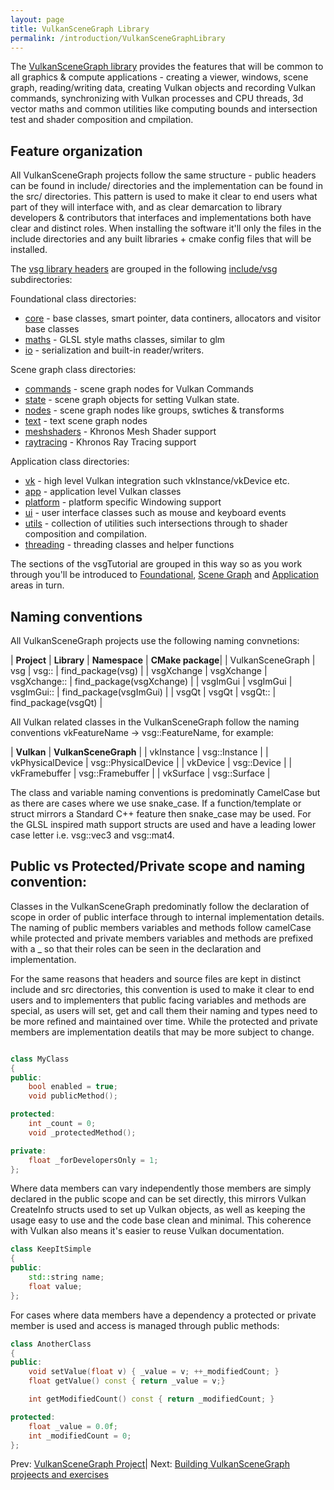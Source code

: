 ```yaml
---
layout: page
title: VulkanSceneGraph Library
permalink: /introduction/VulkanSceneGraphLibrary
---
```


The [VulkanSceneGraph library](https://github.com/vsg-dev/VulkanSceneGraph/) provides the features that will be common to all graphics & compute applications - creating a viewer, windows, scene graph, reading/writing data, creating Vulkan objects and recording Vulkan commands, synchronizing with Vulkan processes and CPU threads, 3d vector maths and common utilities like computing bounds and intersection test and shader composition and cmpilation. 

## Feature organization

All VulkanSceneGraph projects follow the same structure - public headers can be found in include/ directories and the implementation can be found in the src/ directories. This pattern is used to make it clear to end users what part of they will interface with, and as clear demarcation to library developers & contributors that interfaces and implementations both have clear and distinct roles. When installing the software it'll only the files in the include directories and any built libraries + cmake config files that will be installed.

The [vsg library headers](https://github.com/vsg-dev/VulkanSceneGraph/tree/master/include/vsg) are grouped in the following [include/vsg](https://github.com/vsg-dev/VulkanSceneGraph/tree/master/include/vsg/) subdirectories:

Foundational class directories:
* [core](https://github.com/vsg-dev/VulkanSceneGraph/tree/master/include/vsg/core) - base classes, smart pointer, data continers, allocators and visitor base classes
* [maths](https://github.com/vsg-dev/VulkanSceneGraph/tree/master/include/vsg/maths) - GLSL style maths classes, similar to glm
* [io](https://github.com/vsg-dev/VulkanSceneGraph/tree/master/include/vsg/io) - serialization and built-in reader/writers.

Scene graph class directories:
* [commands](https://github.com/vsg-dev/VulkanSceneGraph/tree/master/include/vsg/commands) - scene graph nodes for Vulkan Commands
* [state](https://github.com/vsg-dev/VulkanSceneGraph/tree/master/include/vsg/state) - scene graph objects for setting Vulkan state.
* [nodes](https://github.com/vsg-dev/VulkanSceneGraph/tree/master/include/vsg/) - scene graph nodes like groups, swtiches & transforms
* [text](https://github.com/vsg-dev/VulkanSceneGraph/tree/master/include/vsg/text) - text scene graph nodes
* [meshshaders](https://github.com/vsg-dev/VulkanSceneGraph/tree/master/include/vsg/meshshaders) - Khronos Mesh Shader support
* [raytracing](https://github.com/vsg-dev/VulkanSceneGraph/tree/master/include/vsg/raytracing) - Khronos Ray Tracing support

Application class directories:
* [vk](https://github.com/vsg-dev/VulkanSceneGraph/tree/master/include/vsg/vk) - high level Vulkan integration such vkInstance/vkDevice etc.
* [app](https://github.com/vsg-dev/VulkanSceneGraph/tree/master/include/vsg/app) - application level Vulkan classes
* [platform](https://github.com/vsg-dev/VulkanSceneGraph/tree/master/include/vsg/platform) - platform specific Windowing support
* [ui](https://github.com/vsg-dev/VulkanSceneGraph/tree/master/include/vsg/ui) - user interface classes such as mouse and keyboard events
* [utils](https://github.com/vsg-dev/VulkanSceneGraph/tree/master/include/vsg/utils) - collection of utilities such intersections through to shader composition and compilation.
* [threading](https://github.com/vsg-dev/VulkanSceneGraph/tree/master/include/vsg/threading) - threading classes and helper functions

The sections of the vsgTutorial are grouped in this way so as you work through you'll be introduced to [Foundational](../foundations.md), [Scene Graph](../scenegraph.md) and [Application](../application.md) areas in turn.

## Naming conventions

All VulkanSceneGraph projects use the following naming convnetions:

| **Project** | **Library** | **Namespace** | **CMake package**|
| VulkanSceneGraph | vsg | vsg:: | find_package(vsg) |
| vsgXchange | vsgXchange | vsgXchange:: | find_package(vsgXchange) |
| vsgImGui | vsgImGui | vsgImGui:: | find_package(vsgImGui) |
| vsgQt | vsgQt | vsgQt:: | find_package(vsgQt) |

All Vulkan related classes in the VulkanSceneGraph follow the naming conventions vkFeatureName -> vsg::FeatureName, for example:

| **Vulkan** | **VulkanSceneGraph** |
| vkInstance | vsg::Instance |
| vkPhysicalDevice | vsg::PhysicalDevice | 
| vkDevice | vsg::Device |
| vkFramebuffer | vsg::Framebuffer |
| vkSurface | vsg::Surface |

The class and variable naming conventions is predominatly CamelCase but as there are cases where we use snake_case. If a function/template or struct mirrors a Standard C++ feature then snake_case may be used.  For the GLSL inspired math support structs are used and have a leading lower case letter i.e. vsg::vec3 and vsg::mat4.

## Public vs Protected/Private scope and naming convention:

Classes in the VulkanSceneGraph predominatly follow the declaration of scope in order of public interface through to internal implementation details. The naming of public members variables and methods follow camelCase while protected and private members variables and methods are prefixed with a _ so that their roles can be seen in the declaration and implementation.  

For the same reasons that headers and source files are kept in distinct include and src directories, this convention is used to make it clear to end users and to implementers that public facing variables and methods are special, as users will set, get and call them their naming and types need to be more refined and maintained over time. While the protected and private members are implementation deatils that may be more subject to change.

~~~ C++

class MyClass
{
public:
    bool enabled = true;
    void publicMethod();

protected:
    int _count = 0;
    void _protectedMethod();

private:
    float _forDevelopersOnly = 1;
};
~~~

Where data members can vary independently those members are simply declared in the public scope and can be set directly, this mirrors Vulkan CreateInfo structs used to set up Vulkan objects, as well as keeping the usage easy to use and the code base clean and minimal.  This coherence with Vulkan also means it's easier to reuse Vulkan documentation.

~~~ C++
class KeepItSimple
{
public:
    std::string name;
    float value;
};
~~~

For cases where data members have a dependency a protected or private member is used and access is managed through public methods:

~~~ C++
class AnotherClass
{
public:
    void setValue(float v) { _value = v; ++_modifiedCount; }
    float getValue() const { return _value = v;}

    int getModifiedCount() const { return _modifiedCount; }

protected:
    float _value = 0.0f;
    int _modifiedCount = 0;
};
~~~

 Prev: [VulkanSceneGraph Project](VulkanSceneGraphProject.md)| Next: [Building VulkanSceneGraph projeects and exercises](BuildingVulkanSceneGraph.md)
